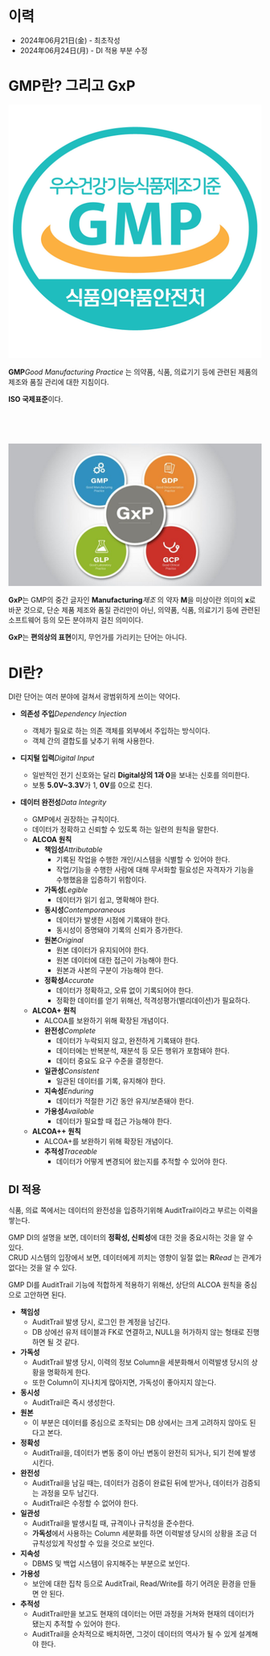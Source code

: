 # 이력
- 2024年06月21日(金) - 최초작성
- 2024年06月24日(月) - DI 적용 부분 수정

# GMP란? 그리고 GxP

<img src='./gmp.jpg' style='width:512px'/>

**GMP**_Good Manufacturing Practice_ 는 의약품, 식품, 의료기기 등에 관련된 제품의 제조와 품질 관리에 대한 지침이다.

**ISO 국제표준**이다.

<br/><br/><br/>

<img src='./gxp.jpg' style='width:512px'/>

**GxP**는 GMP의 중간 글자인 **Manufacturing**_제조_ 의 약자 **M**을 미상이란 의미의 **x**로 바꾼 것으로, 단순 제품 제조와 품질 관리만이 아닌, 의약품, 식품, 의료기기 등에 관련된 소프트웨어 등의 모든 분야까지 걸친 의미이다.

**GxP**는 **편의상의 표현**이지, 무언가를 가리키는 단어는 아니다.





# DI란?

DI란 단어는 여러 분야에 걸쳐서 광범위하게 쓰이는 약어다.

- **의존성 주입**_Dependency Injection_
    - 객체가 필요로 하는 의존 객체를 외부에서 주입하는 방식이다.
    - 객체 간의 결합도를 낮추기 위해 사용한다.

- **디지털 입력**_Digital Input_
    - 일반적인 전기 신호와는 달리 **Digital상의 1과 0**을 보내는 신호를 의미한다.
    - 보통 **5.0V~3.3V**가 1, **0V**를 0으로 친다.

- **데이터 완전성**_Data Integrity_
    - GMP에서 권장하는 규칙이다.
    - 데이터가 정확하고 신뢰할 수 있도록 하는 일련의 원칙을 말한다.
    - **ALCOA 원칙**
        - **책임성**_Attributable_
            - 기록된 작업을 수행한 개인/시스템을 식별할 수 있어야 한다.
            - 작업/기능을 수행한 사람에 대해 무서화할 필요성은 자격자가 기능을 수행했음을 입증하기 위함이다.
        - **가독성**_Legible_
            - 데이터가 읽기 쉽고, 명확해야 한다.
        - **동시성**_Contemporaneous_
            - 데이터가 발생한 시점에 기록돼야 한다.
            - 동시성이 증명돼야 기록의 신뢰가 증가한다.
        - **원본**_Original_
            - 원본 데이터가 유지되어야 한다.
            - 원본 데이터에 대한 접근이 가능해야 한다.
            - 원본과 사본의 구분이 가능해야 한다.
        - **정확성**_Accurate_
            - 데이터가 정확하고, 오류 없이 기록되어야 한다.
            - 정확한 데이터를 얻기 위해선, 적격성평가(밸리데이션)가 필요하다.
    - **ALCOA+ 원칙**
        - ALCOA를 보완하기 위해 확장된 개념이다.
        - **완전성**_Complete_
            - 데이터가 누락되지 않고, 완전하게 기록돼야 한다.
            - 데이터에는 반복분석, 재분석 등 모든 행위가 포함돼야 한다.
            - 데이터 중요도 요구 수준을 결정한다.
        - **일관성**_Consistent_
            - 일관된 데이터를 기록, 유지해야 한다.
        - **지속성**_Enduring_
            - 데이터가 적절한 기간 동안 유지/보존돼야 한다.
        - **가용성**_Available_
            - 데이터가 필요할 때 접근 가능해야 한다.
    - **ALCOA++ 원칙**
        - ALCOA+를 보완하기 위해 확장된 개념이다.
        - **추적성**_Traceable_
            - 데이터가 어떻게 변경되어 왔는지를 추적할 수 있어야 한다.



## DI 적용

식품, 의료 쪽에서는 데이터의 완전성을 입증하기위해 AuditTrail이라고 부르는 이력을 쌓는다.

GMP DI의 설명을 보면, 데이터의 **정확성, 신뢰성**에 대한 것을 중요시하는 것을 알 수 있다.\
CRUD 시스템의 입장에서 보면, 데이터에게 끼치는 영향이 일절 없는 **R**_Read_ 는 관계가 없다는 것을 알 수 있다.

GMP DI를 AuditTrail 기능에 적합하게 적용하기 위해선, 상단의 ALCOA 원칙을 중심으로 고안하면 된다.

- **책임성**
    - AuditTrail 발생 당시, 로그인 한 계정을 남긴다.
    - DB 상에선 유저 테이블과 FK로 연결하고, NULL을 허가하지 않는 형태로 진행하면 될 것 같다.
- **가독성**
    - AuditTrail 발생 당시, 이력의 정보 Column을 세분화해서 이력발생 당시의 상황을 명확하게 한다.
    - 또한 Column이 지나치게 많아지면, 가독성이 좋아지지 않는다.
- **동시성**
    - AuditTrail은 즉시 생성한다.
- **원본**
    - 이 부분은 데이터를 중심으로 조작되는 DB 상에서는 크게 고려하지 않아도 된다고 본다.
- **정확성**
    - AuditTrail을, 데이터가 변동 중이 아닌 변동이 완전히 되거나, 되기 전에 발생시킨다.
- **완전성**
    - AuditTrail을 남길 때는, 데이터가 검증이 완료된 뒤에 받거나, 데이터가 검증되는 과정을 모두 남긴다.
    - AuditTrail은 수정할 수 없어야 한다.
- **일관성**
    - AuditTrail을 발생시킬 때, 규격이나 규칙성을 준수한다.
    - **가독성**에서 사용하는 Column 세분화를 하면 이력발생 당시의 상황을 조금 더 규칙성있게 작성할 수 있을 것으로 보인다.
- **지속성**
    - DBMS 및 백업 시스템이 유지해주는 부분으로 보인다.
- **가용성**
    - 보안에 대한 집착 등으로 AuditTrail, Read/Write를 하기 어려운 환경을 만들면 안 된다.
- **추적성**
    - AuditTrail만을 보고도 현재의 데이터는 어떤 과정을 거쳐와 현재의 데이터가 됐는지 추적할 수 있어야 한다.
    - AuditTrail을 순차적으로 배치하면, 그것이 데이터의 역사가 될 수 있게 설계해야 한다.